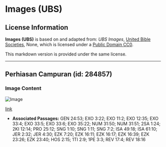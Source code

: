 # Images (UBS)

## License Information

**Images (UBS)** is based on and adapted from: _UBS Images_, [United Bible Societies](https://unitedbiblesocieties.org/), None, which is licensed under a [Public Domain CC0](https://creativecommons.org/public-domain/cc0/).

This markdown version is provided under the same license.



--------------------------------

## Perhiasan Campuran (id: 284857)

### Image Content

![Image](https://cdn.aquifer.bible/aquifer-content/resources/Media/WEB-0530_assorted_jewelry.jpg)

[link](https://cdn.aquifer.bible/aquifer-content/resources/Media/WEB-0530_assorted_jewelry.jpg)

* **Associated Passages:** GEN 24:53; EXO 3:22; EXO 11:2; EXO 12:35; EXO 33:4; EXO 33:5; EXO 33:6; EXO 35:22; NUM 31:50; NUM 31:51; 2SA 1:24; 2KI 12:14; PRO 25:12; SNG 1:10; SNG 1:11; SNG 7:2; ISA 49:18; ISA 61:10; JER 2:32; JER 4:30; EZK 7:20; EZK 16:11; EZK 16:17; EZK 16:39; EZK 23:26; EZK 23:40; HOS 2:15; 1TI 2:9; 1PE 3:3; REV 17:4; REV 18:16

